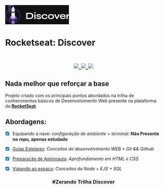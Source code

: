 <img src="assets/readme/discover-logo.png">

# Rocketseat: Discover

<div align="center">
  <h1 align=center> 
    <a href="https://www.javascript.com/">
      <img src="https://badges.aleen42.com/src/javascript.svg">
    </a>
    <a href="https://nodejs.org/en/">
      <img src="https://badges.aleen42.com/src/node.svg">
    </a>
    <a href="https://code.visualstudio.com/">
      <img src="https://badges.aleen42.com/src/visual_studio_code.svg">
    </a>
  </h1>
</div> 


## Nada melhor que reforçar a base 

Projeto criado com os principais pontos abordados na trilha de 
conhecimentos básicos de Desenvolvimento Web presente na plataforma da [**RocketSeat**](https://app.rocketseat.com.br/discover).

## Abordagens:
- [x] Equipando a nave: _configuração de ambiente + terminal_: **Não Presente no repo, apenas estudado**
- [x] [Guias Estelares](estellar-guide): _Conceitos de desenvolvimento WEB + Git && Github_
- [x] [Preparação de Astronauta](astronaut-skills): _Aprofundamento em HTML e CSS_
- [x] [Viajando ao espaço](space-traveling): _Conceitos de Node + EJS + SQL_




<h3 align="center">  #Zerando Trilha Discover </h3>